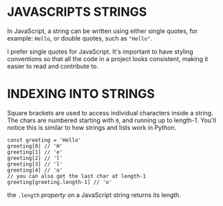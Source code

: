 # JAVASCRIPTS STRINGS

In JavaScript, a string can be written using either single quotes, for example:
`Hello`, or double quotes, such as `"Hello"`.

I prefer single quotes for JavaScript. It's important to have styling conventions so that all the code in a project looks consistent, making it easier to read and contribute to.

# INDEXING INTO STRINGS

Square brackets are used to access individual characters inside a string. The chars are numbered starting with `0`, and running up to length-1. You'll notice this is similar to how strings and lists work in Python.

    const greeting = 'Hello'
    greeting[0] // 'H'
    greeting[1] // 'e'
    greeting[2] // 'l'
    greeting[3] // 'l'
    greeting[4] // 'o'
    // you can also get the last char at length-1
    greeting[greeting.length-1] // 'o'

the `.length` _property_ on a JavaScript string returns its length.
